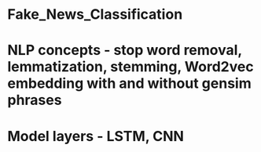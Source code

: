 # Fake_News_Classification
# NLP concepts - stop word removal, lemmatization, stemming, Word2vec embedding with and without gensim phrases
# Model layers - LSTM, CNN
